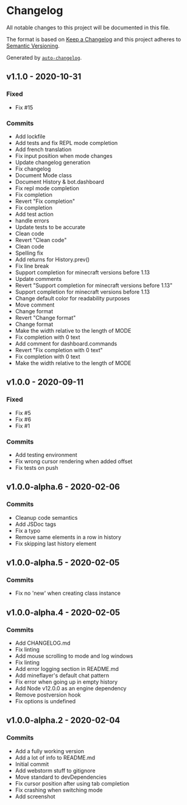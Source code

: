 # Changelog

All notable changes to this project will be documented in this file.

The format is based on [Keep a Changelog](https://keepachangelog.com/en/1.0.0/)
and this project adheres to [Semantic Versioning](https://semver.org/spec/v2.0.0.html).

Generated by [`auto-changelog`](https://github.com/CookPete/auto-changelog).

## v1.1.0 - 2020-10-31

### Fixed

- Fix #15 

### Commits

- Add lockfile 
- Add tests and fix REPL mode completion 
- Add french translation 
- Fix input position when mode changes 
- Update changelog generation 
- Fix changelog 
- Document Mode class 
- Document History & bot.dashboard 
- Fix repl mode completion 
- Fix completion 
- Revert "Fix completion" 
- Fix completion 
- Add test action 
- handle errors 
- Update tests to be accurate 
- Clean code 
- Revert "Clean code" 
- Clean code 
- Spelling fix 
- Add returns for History.prev() 
- Fix line break 
- Support completion for minecraft versions before 1.13 
- Update comments 
- Revert "Support completion for minecraft versions before 1.13" 
- Support completion for minecraft versions before 1.13 
- Change default color for readability purposes 
- Move comment 
- Change format 
- Revert "Change format" 
- Change format 
-  Make the width relative to the length of MODE 
- Fix completion with 0 text 
- Add comment for dashboard.commands 
- Revert "Fix completion with 0 text" 
- Fix completion with 0 text 
- Make the width relative to the length of MODE 

## v1.0.0 - 2020-09-11

### Fixed

- Fix #5 
- Fix #6 
- Fix #1 

### Commits

- Add testing environment 
- Fix wrong cursor rendering when added offset 
- Fix tests on push 

## v1.0.0-alpha.6 - 2020-02-06

### Commits

- Cleanup code semantics 
- Add JSDoc tags 
- Fix a typo 
- Remove same elements in a row in history 
- Fix skipping last history element 

## v1.0.0-alpha.5 - 2020-02-05

### Commits

- Fix no 'new' when creating class instance 

## v1.0.0-alpha.4 - 2020-02-05

### Commits

- Add CHANGELOG.md 
- Fix linting 
- Add mouse scrolling to mode and log windows 
- Fix linting 
- Add error logging section in README.md 
- Add mineflayer's default chat pattern 
- Fix error when going up in empty history 
- Add Node v12.0.0 as an engine dependency 
- Remove postversion hook 
- Fix options is undefined 

## v1.0.0-alpha.2 - 2020-02-04

### Commits

- Add a fully working version 
- Add a lot of info to README.md 
- Initial commit 
- Add webstorm stuff to gitignore 
- Move standard to devDependencies 
- Fix cursor position after using tab completion 
- Fix crashing when switching mode 
- Add screenshot 
